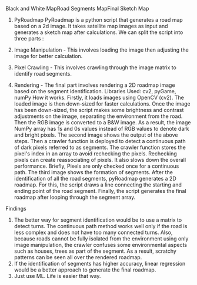 Black and White MapRoad Segments MapFinal Sketch Map
1. PyRoadmap
PyRoadmap is a python script that generates a road map based on a 2d image. It takes satellite map images as input and generates a sketch map after calculations. We can split the script into three parts :

1.   Image Manipulation - This involves loading the image then adjusting the image for better calculation.
2.  Pixel Crawling - This involves crawling through the image matrix to identify road segments.
3.  Rendering - The final part involves rendering a 2D roadmap image based on the segment identification.
Libraries Used: cv2, pyGame, numPy
How it works.
Firstly, it loads images using OpenCV (cv2). The loaded image is then down-sized for faster calculations. Once the image has been down-sized, the script makes some brightness and contrast adjustments on the image, separating the environment from the road. Then the RGB image is converted to a B&W image. As a result, the image NumPy array has 1s and 0s values instead of RGB values to denote dark and bright pixels. The second image shows the output of the above steps. Then a crawler function is deployed to detect a continuous path of dark pixels referred to as segments. The crawler function stores the pixel's index in an array to avoid rechecking the pixels. Rechecking pixels can create reassociating of pixels. It also slows down the overall performance. Briefly, Pixels are only checked once for a continuous path. The third image shows the formation of segments. After the identification of all the road segments, pyRoadmap generates a 2D roadmap. For this, the script draws a line connecting the starting and ending point of the road segment. Finally, the script generates the final roadmap after looping through the segment array.

Findings
1.  The better way for segment identification would be to use a matrix to detect turns. The continuous path method works well only if the road is less complex and does not have too many connected turns. Also, because roads cannot be fully isolated from the environment using only image manipulation, the crawler confuses some environmental aspects such as houses, trees as part of the segment. As a result, scratchy patterns can be seen all over the rendered roadmap.
2.  If the identification of segments has higher accuracy, linear regression would be a better approach to generate the final roadmap.
3.  Just use ML. Life is easier that way.
